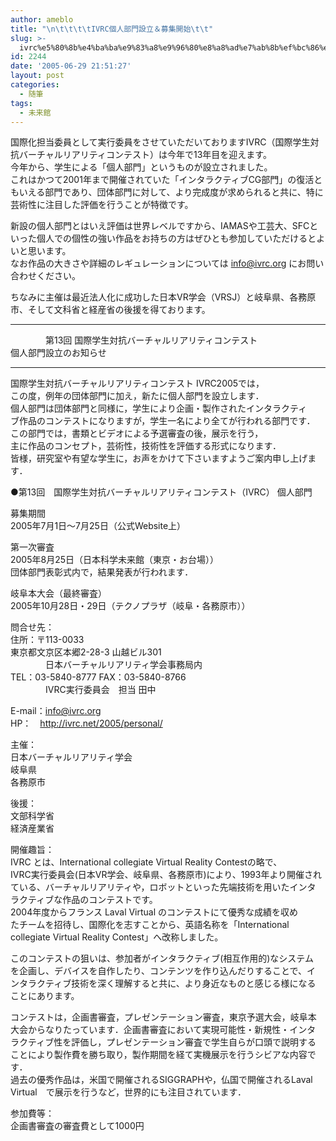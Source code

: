 ```yaml
---
author: ameblo
title: "\n\t\t\t\tIVRC個人部門設立＆募集開始\t\t"
slug: >-
  ivrc%e5%80%8b%e4%ba%ba%e9%83%a8%e9%96%80%e8%a8%ad%e7%ab%8b%ef%bc%86%e5%8b%9f%e9%9b%86%e9%96%8b%e5%a7%8b
id: 2244
date: '2005-06-29 21:51:27'
layout: post
categories:
  - 随筆
tags:
  - 未来館
---
```


国際化担当委員として実行委員をさせていただいておりますIVRC（国際学生対抗バーチャルリアリティコンテスト）は今年で13年目を迎えます。  
今年から、学生による「個人部門」というものが設立されました。  
これはかつて2001年まで開催されていた「インタラクティブCG部門」の復活ともいえる部門であり、団体部門に対して、より完成度が求められると共に、特に芸術性に注目した評価を行うことが特徴です。  

新設の個人部門とはいえ評価は世界レベルですから、IAMASや工芸大、SFCといった個人での個性の強い作品をお持ちの方はぜひとも参加していただけるとよいと思います。  
なお作品の大きさや詳細のレギュレーションについては info@ivrc.org にお問い合わせください。  

ちなみに主催は最近法人化に成功した日本VR学会（VRSJ）と岐阜県、各務原市、そして文科省と経産省の後援を得ております。  

------------------------------------------------------------------  
　　　　第13回 国際学生対抗バーチャルリアリティコンテスト  
個人部門設立のお知らせ  

------------------------------------------------------------------  
国際学生対抗バーチャルリアリティコンテスト IVRC2005では，  
この度，例年の団体部門に加え，新たに個人部門を設立します．  
個人部門は団体部門と同様に，学生により企画・製作されたインタラクティ  
ブ作品のコンテストになりますが，学生一名により全てが行われる部門です．  
この部門では，書類とビデオによる予選審査の後，展示を行う，  
主に作品のコンセプト，芸術性，技術性を評価する形式になります．  
皆様，研究室や有望な学生に，お声をかけて下さいますようご案内申し上げます．  

●第13回　国際学生対抗バーチャルリアリティコンテスト（IVRC） 個人部門  

募集期間  
2005年7月1日～7月25日（公式Website上）  

第一次審査  
2005年8月25日（日本科学未来館（東京・お台場））  
団体部門表彰式内で，結果発表が行われます．  

岐阜本大会（最終審査）  
2005年10月28日・29日（テクノプラザ（岐阜・各務原市））  

問合せ先：  
住所：〒113-0033  
東京都文京区本郷2-28-3 山越ビル301  
　　　　日本バーチャルリアリティ学会事務局内  
TEL：03-5840-8777 FAX：03-5840-8766  
　　　　IVRC実行委員会　担当 田中  

E-mail：info@ivrc.org  
HP：　http://ivrc.net/2005/personal/  

主催：  
日本バーチャルリアリティ学会  
岐阜県  
各務原市  

後援：  
文部科学省  
経済産業省  

開催趣旨：  
IVRC とは、International collegiate Virtual Reality Contestの略で、  
IVRC実行委員会(日本VR学会、岐阜県、各務原市)により、1993年より開催され  
ている、バーチャルリアリティや，ロボットといった先端技術を用いたインタ  
ラクティブな作品のコンテストです。  
2004年度からフランス Laval Virtual のコンテストにて優秀な成績を収め  
たチームを招待し、国際化を志すことから、英語名称を「International  
collegiate Virtual Reality Contest」へ改称しました。  

このコンテストの狙いは、参加者がインタラクティブ(相互作用的)なシステム  
を企画し、デバイスを自作したり、コンテンツを作り込んだりすることで、イ  
ンタラクティブ技術を深く理解すると共に、より身近なものと感じる様になる  
ことにあります。  

コンテストは，企画書審査，プレゼンテーション審査，東京予選大会，岐阜本  
大会からなりたっています．企画書審査において実現可能性・新規性・インタ  
ラクティブ性を評価し，プレゼンテーション審査で学生自らが口頭で説明する  
ことにより製作費を勝ち取り，製作期間を経て実機展示を行うシビアな内容で  
す．  
過去の優秀作品は，米国で開催されるSIGGRAPHや，仏国で開催されるLaval  
Virtual　で展示を行うなど，世界的にも注目されています．  

参加費等：  
企画書審査の審査費として1000円